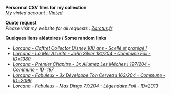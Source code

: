 **Personnal CSV files for my collection**  
*My vinted account : [Vinted](https://www.vinted.fr/member/223153477)*

**Quote request**  
*Please visit my website for all requests : [Zarctus.fr](https://www.zarctus.fr/)*


**Quelques liens aléatoires / Some random links**
- *[Lorcana - Coffret Collector Disney 100 ans - Scellé et protégé !](https://www.vinted.fr/items/5485726702-lorcana-coffret-collector-disney-100-ans-scelle-et-protege)*
- *[Lorcana - La Mer Azurite - John Silver 181/204 - Commune Foil - ID=1380](https://www.vinted.fr/items/6005924803-lorcana-la-mer-azurite-john-silver-181204-commune-foil-id1380)*
- *[Lorcana - Premier Chapitre - 3x Allumez Les Mêches ! 197/204 - Commune - ID=197](https://www.vinted.fr/items/5404987119-lorcana-premier-chapitre-3x-allumez-les-meches-197204-commune-id197)*
- *[Lorcana - Fabuleux - 3x Développe Ton Cerveau 163/204 - Commune - ID=2099](https://www.vinted.fr/items/7031211632-lorcana-fabuleux-3x-developpe-ton-cerveau-163204-commune-id2099)*
- *[Lorcana - Fabuleux - Max Dingo 77/204 - Légendaire Foil - ID=2013](https://www.vinted.fr/items/7026092663-lorcana-fabuleux-max-dingo-77204-legendaire-foil-id2013)*
